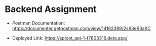 # Backend Assignment

- Postman Documentation: https://documenter.getpostman.com/view/14162389/2s93eR3aKC

- Deployed Link: https://sploot_api-1-f7803316.deta.app/
